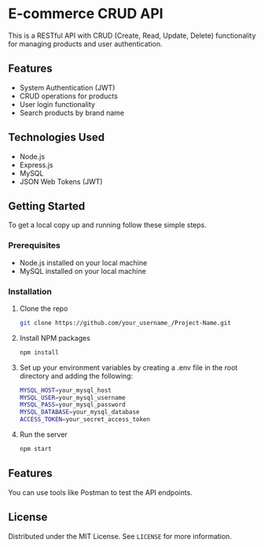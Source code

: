 # E-commerce CRUD API

This is a RESTful API with CRUD (Create, Read, Update, Delete) functionality for managing products and user authentication.

## Features

- System Authentication (JWT)
- CRUD operations for products
- User login functionality
- Search products by brand name

## Technologies Used

- Node.js
- Express.js
- MySQL
- JSON Web Tokens (JWT)

## Getting Started

To get a local copy up and running follow these simple steps.

### Prerequisites

- Node.js installed on your local machine
- MySQL installed on your local machine

### Installation

1. Clone the repo
   ```sh
   git clone https://github.com/your_username_/Project-Name.git
2. Install NPM packages
   ```sh
   npm install
3. Set up your environment variables by creating a .env file in the root directory and adding the following:
   ```sh
   MYSQL_HOST=your_mysql_host
   MYSQL_USER=your_mysql_username
   MYSQL_PASS=your_mysql_password
   MYSQL_DATABASE=your_mysql_database
   ACCESS_TOKEN=your_secret_access_token
4. Run the server
   ```sh
   npm start

## Features
You can use tools like Postman to test the API endpoints.

## License

Distributed under the MIT License. See `LICENSE` for more information.
